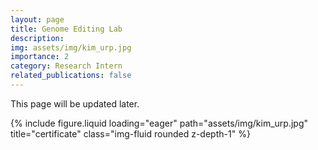 ```yaml
---
layout: page
title: Genome Editing Lab
description: 
img: assets/img/kim_urp.jpg
importance: 2
category: Research Intern
related_publications: false
---
```


This page will be updated later.


<div class="row">
    <div class="col-sm mt-3 mt-md-0">
        {% include figure.liquid loading="eager" path="assets/img/kim_urp.jpg" title="certificate" class="img-fluid rounded z-depth-1" %}
    </div>
</div>